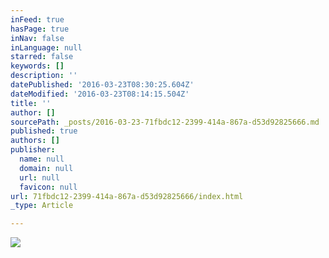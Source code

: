 ```yaml
---
inFeed: true
hasPage: true
inNav: false
inLanguage: null
starred: false
keywords: []
description: ''
datePublished: '2016-03-23T08:30:25.604Z'
dateModified: '2016-03-23T08:14:15.504Z'
title: ''
author: []
sourcePath: _posts/2016-03-23-71fbdc12-2399-414a-867a-d53d92825666.md
published: true
authors: []
publisher:
  name: null
  domain: null
  url: null
  favicon: null
url: 71fbdc12-2399-414a-867a-d53d92825666/index.html
_type: Article

---
```

![](https://the-grid-user-content.s3-us-west-2.amazonaws.com/ec35ab75-264c-45ef-8c63-1b2afedce1ff.jpg)